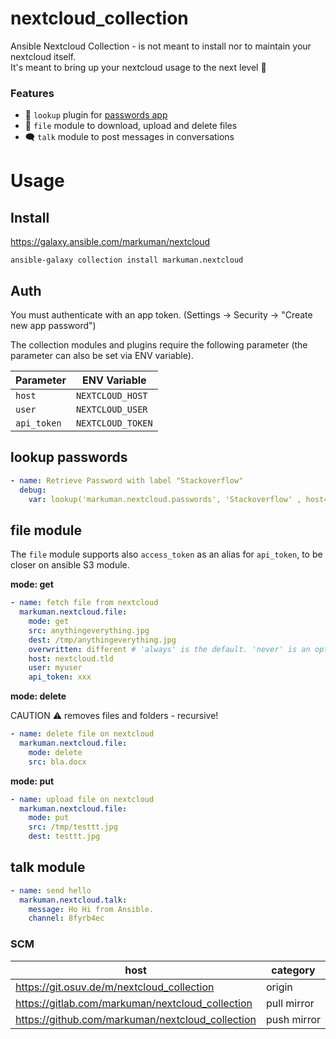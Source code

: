 # nextcloud_collection

Ansible Nextcloud Collection - is not meant to install nor to maintain your nextcloud itself.  
It's meant to bring up your nextcloud usage to the next level 🚀

### Features

* 🔑 `lookup` plugin for [passwords app](https://apps.nextcloud.com/apps/passwords)
* 💾 `file` module to download, upload and delete files
* 🗨 `talk` module to post messages in conversations

# Usage

## Install

https://galaxy.ansible.com/markuman/nextcloud

`ansible-galaxy collection install markuman.nextcloud`

## Auth

You must authenticate with an app token. (Settings -> Security -> "Create new app password")

The collection modules and plugins require the following parameter (the parameter can also be set via ENV variable).

| **Parameter** | **ENV Variable** |
| --- | --- |
| `host` | `NEXTCLOUD_HOST` |
| `user` | `NEXTCLOUD_USER` |
| `api_token` | `NEXTCLOUD_TOKEN` |

## lookup passwords

```yml
- name: Retrieve Password with label "Stackoverflow"
  debug:
    var: lookup('markuman.nextcloud.passwords', 'Stackoverflow' , host='nextcloud.tld', user='ansible', api_token='some-token')
```

## file module

The `file` module supports also `access_token` as an alias for `api_token`, to be closer on ansible S3 module.

**mode: get**
```yml
- name: fetch file from nextcloud
  markuman.nextcloud.file:
    mode: get
    src: anythingeverything.jpg
    dest: /tmp/anythingeverything.jpg
    overwritten: different # 'always' is the default. 'never' is an option too.
    host: nextcloud.tld
    user: myuser
    api_token: xxx
```

**mode: delete**

CAUTION ⚠ removes files and folders - recursive!

```yml
- name: delete file on nextcloud
  markuman.nextcloud.file:
    mode: delete
    src: bla.docx
```

**mode: put**

```yml
- name: upload file on nextcloud
  markuman.nextcloud.file:
    mode: put
    src: /tmp/testtt.jpg
    dest: testtt.jpg
```

## talk module

```yml
- name: send hello
  markuman.nextcloud.talk:
    message: Ho Hi from Ansible.
    channel: 8fyrb4ec
```

### SCM

| **host** | **category** |
| --- | --- |
| https://git.osuv.de/m/nextcloud_collection | origin |
| https://gitlab.com/markuman/nextcloud_collection | pull mirror |
| https://github.com/markuman/nextcloud_collection | push mirror |

